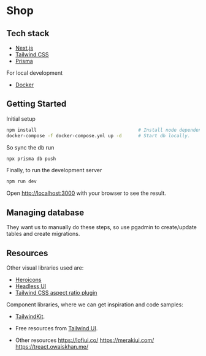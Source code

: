 # Shop

## Tech stack

- [Next.js](https://nextjs.org/)
- [Tailwind CSS](https://tailwindcss.com/)
- [Prisma](https://www.prisma.io/)

For local development

- [Docker](https://www.docker.com/)

## Getting Started

Initial setup

```bash
npm install                                     # Install node dependencies
docker-compose -f docker-compose.yml up -d      # Start db locally.
```

So sync the db run

```bash
npx prisma db push
```

Finally, to run the development server

```bash
npm run dev
```

Open [http://localhost:3000](http://localhost:3000) with your browser to see the result.

## Managing database

They want us to manually do these steps, so use pgadmin to create/update tables and create migrations.

## Resources

Other visual libraries used are:

- [Heroicons](https://github.com/tailwindlabs/heroicons)
- [Headless UI](https://headlessui.dev/)
- [Tailwind CSS aspect ratio plugin](https://github.com/tailwindlabs/tailwindcss-aspect-ratio)

Component libraries, where we can get inspiration and code samples:
- [TailwindKit](https://www.tailwind-kit.com/).
- Free resources from [Tailwind UI](https://tailwindui.com/).


- Other resources
https://lofiui.co/
https://merakiui.com/
https://treact.owaiskhan.me/
